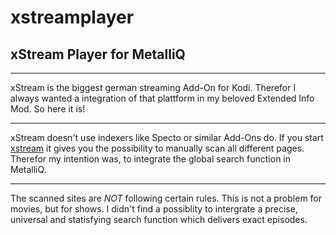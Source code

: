 # xstreamplayer
## xStream Player for MetalliQ
***
xStream is the biggest german streaming Add-On for Kodi. Therefor I always wanted a integration of that plattform in my beloved Extended Info Mod.
So here it is!

*** 

xStream doesn't use indexers like Specto or similar Add-Ons do. If you start [xstream](http://xstream-addon.square7.ch/showthread.php?tid=1) it gives you the possibility to manually scan all different pages. Therefor my intention was, to integrate the global search function in MetalliQ. 
***

The scanned sites are *NOT* following certain rules. This is not a problem for movies, but for shows. I didn't find a possiblity to intergrate a precise, universal and statisfying search function which delivers exact episodes. 
